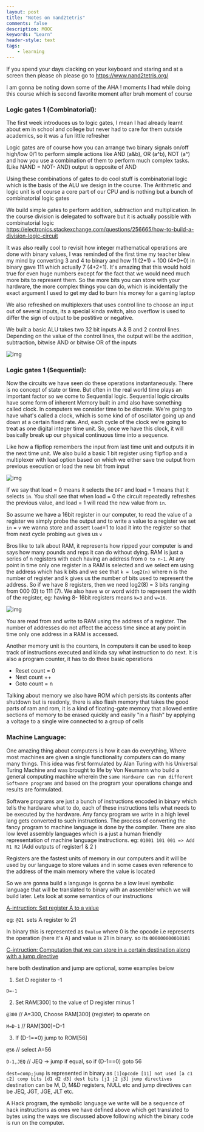 ```yaml
---
layout: post
title: "Notes on nand2tetris"
comments: false
description: MOOC 
keywords: "Learn"
header-style: text
tags:
    - learning
---
```


If you spend your days clacking on your keyboard and staring and at a screen then please oh please go to <https://www.nand2tetris.org/>

I am gonna be noting down some of the AHA ! moments I had while doing this course which is second favorite moment after bruh moment of course 


### Logic gates 1 (Combinatorial): 

The first week introduces us to logic gates, I mean I had already learnt about em in school and college but never had to care for them outside academics, so it was a fun little refresher 

Logic gates are of course how you can arrange two binary signals on/off high/low 0/1  to perform simple actions like AND (a&b), OR (a^b), NOT (a^) and how you use a combination of them to perform much complex tasks. (Like NAND = NOT- AND) output is opposite of AND

Using these combinations of gates to do cool stuff is combinatorial logic which is the basis of the ALU we design in the course. The Arithmetic and logic unit is of course a core part of our CPU and is nothing but a bunch of combinatorial logic gates

We build simple gates to perform addition, subtraction and multiplication. In the course division is delegated to software but it is actually possible with combinatorial logic <https://electronics.stackexchange.com/questions/256665/how-to-build-a-division-logic-circuit>

It was also really cool to revisit how integer mathematical operations are done with binary values, I was reminded of the first time my teacher blew my mind by converting 3 and 4 to binary and how 11 (2+1) + 100 (4+0+0) in binary gave 111 which actually 7 (4+2+1). It's amazing that this would hold true for even huge numbers except for the fact that we would need much more bits to represent them. So the more bits you can store with your hardware, the more complex things you can do, which is incidentally the exact argument I used to get my dad to burn his money for a gaming laptop

We also refreshed on multiplexers that uses control line to choose an input out of several inputs, its a special kinda switch, also overflow is used to differ the sign of output to be postitive or negative.

We built a basic ALU takes two 32 bit inputs A & B and 2 control lines. Depending on the value of the control lines, the output will be the addition, subtraction, bitwise AND or bitwise OR of the inputs

![img](http://www.csc.villanova.edu/~mdamian/Past/csc2400fa13/assign/Figs/aluiface.gif)


### Logic gates 1 (Sequential):

Now the circuits we have seen do these operations instantaneously. There is no concept of state or time. But often in the real world time plays an important factor so we come to Sequential logic. Sequential logic circuits have some form of inherent Memory built in amd also have something called clock. In computers we consider time to be discrete. We're going to have what's called a clock, which is some kind of of oscillator going up and down at a certain fixed rate. And, each cycle of the clock we're going to treat as one digital integer time unit. So, once we have this clock, it will basically break up our physical continuous time into a sequence.

Like how a flipflop remembers the input from last time unit and outputs it in the next time unit. We also build a basic 1 bit register using flipflop and a multiplexer with load option based on which we either save tne output from previous execution or load the new bit from input 

![img](https://i.stack.imgur.com/XjmZNm.png)

If we say that load = 0 means it selects the `DFF` and load = 1 means that it selects `in`. You shall see that when load = 0 the circuit repeatedly refreshes the previous value, and load = 1 will read the new value from `in`.

So assume we have a 16bit register in our computer, to read the value of a register we simply probe the output and to write a value to a register we set `in` = `v` we wanna store and assert `load`=1 to load it into the register so that from next cycle probing `out` gives us `v`

Bros like to talk about RAM, it represents how ripped your computer is and says how many pounds and reps it can do without dying. RAM is just a series of n registers with each having an address from `0 to n-1`. At any point in time only one register in a RAM is selected and we select em using the address which has k bits and we see that `k = log2(n)` where n is the number of register and k gives us the number of bits used to represent the address. So if we have 8 registers, then we need log2(8) = 3 bits ranging from 000 (0) to 111 (7). We also have w or word width to represent the width of the register, eg: having 8- 16bit registers means `k=3` and `w=16`.

![img](https://i.imgur.com/hjGNAuo.png)

You are read from and write to RAM using the address of a register. The number of addresses do not affect the access time since at any point in time only one address in a RAM is accessed.

Another memory unit is the counters, In computers it can be used to keep track of instructions executed and kinda say what instruction to do next. It is also a program counter, it has to do three basic operations 

- Reset count = 0
- Next  count ++
- Goto  count = n

Talking about memory we also have ROM which persists its contents after shutdown but is readonly, there is also flash memory that takes the good parts of ram and rom, it is a kind of floating-gate memory that allowed entire sections of memory to be erased quickly and easily "in a flash" by applying a voltage to a single wire connected to a group of cells 


### Machine Language:

One amazing thing about computers is how it can do everything, Where most machines are given a single functionality computers can do many many things. This idea was first formulated by Alan Turing with his Universal Turing Machine and was brought to life by Von Neumann who build a general computing machine wherein the `same Hardware can run different Software programs` and based on the program your operations change and results are formulated. 

Software programs are just a bunch of instructions encoded in binary which tells the hardware what to do, each of these instructions tells what needs to be executed by the hardware. Any fancy program we write in a high level lang gets converted to such instructions. The process of converting the fancy program to machine language is done by the compiler. There are also low level assembly languages which is a just a  human friendly representation of machine language instructions. eg: `01001 101 001 => Add R1 R2` (Add outputs of register1 & 2 )

Registers are the fastest units of memory in our computers and it will be used by our language to store values and in some cases even reference to the address of the main memory where the value is located

So we are gonna build a language is gonna be a low level symbolic language that will be translated to binary with an assembler which we will build later. Lets look at some semantics of our instructions 

<u> A-intruction: Set register A to a value </u> 

eg: `@21 `sets A register to 21 

In binary this is represented as `0value` where 0 is the opcode i.e represents the operation (here it's A) and value is 21 in binary. so its `000000000010101`


<u> C-intruction: Computation that we can store in a certain destination along with a jump directive </u>

here both destination and jump are optional, some examples below 

1) Set D register to -1	

`D=-1`  

2) Set RAM[300] to the value of D register minus 1

`@300` // A=300, Choose RAM[300] (register) to operate on 

`M=D-1` // RAM[300]=D-1

3) If (D-1==0) jump to ROM[56]

`@56` // select A=56

`D-1,JEQ` // JEQ -> jump if equal, so if (D-1==0) goto 56

`dest=comp;jump` is represented in binary as `[1]opcode [11] not used [a c1 c2] comp bits [d1 d2 d3] dest bits [j1 j2 j3] jump directives `  destination can be M, D, M&D registers, NULL etc and jump directives can be JEQ, JGT, JGE, JLT etc.

A Hack program, the symbolic language we write will be a sequence of hack instructions as ones we have defined above which get translated to bytes using the ways we discussed above following which the binary code is run on the computer.  
